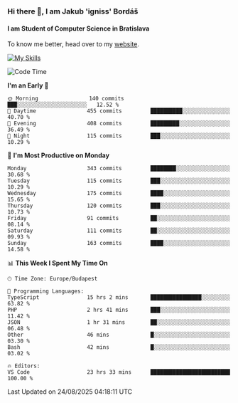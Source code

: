 ### Hi there 👋, I am Jakub 'igniss' Bordáš

#### I am Student of Computer Science in Bratislava
To know me better, head over to my [website](https://bordas.sk).

[![My Skills](https://skillicons.dev/icons?i=js,typescript,html,css,figma,svelte,vue,next,postgresql,nest,express,nodejs)](https://bordas.sk)


<!--START_SECTION:waka-->
![Code Time](http://img.shields.io/badge/Code%20Time-2%2C062%20hrs%2050%20mins-blue)

**I'm an Early 🐤** 

```text
🌞 Morning                140 commits         ███░░░░░░░░░░░░░░░░░░░░░░   12.52 % 
🌆 Daytime                455 commits         ██████████░░░░░░░░░░░░░░░   40.70 % 
🌃 Evening                408 commits         █████████░░░░░░░░░░░░░░░░   36.49 % 
🌙 Night                  115 commits         ███░░░░░░░░░░░░░░░░░░░░░░   10.29 % 
```
📅 **I'm Most Productive on Monday** 

```text
Monday                   343 commits         ████████░░░░░░░░░░░░░░░░░   30.68 % 
Tuesday                  115 commits         ███░░░░░░░░░░░░░░░░░░░░░░   10.29 % 
Wednesday                175 commits         ████░░░░░░░░░░░░░░░░░░░░░   15.65 % 
Thursday                 120 commits         ███░░░░░░░░░░░░░░░░░░░░░░   10.73 % 
Friday                   91 commits          ██░░░░░░░░░░░░░░░░░░░░░░░   08.14 % 
Saturday                 111 commits         ██░░░░░░░░░░░░░░░░░░░░░░░   09.93 % 
Sunday                   163 commits         ████░░░░░░░░░░░░░░░░░░░░░   14.58 % 
```


📊 **This Week I Spent My Time On** 

```text
🕑︎ Time Zone: Europe/Budapest

💬 Programming Languages: 
TypeScript               15 hrs 2 mins       ████████████████░░░░░░░░░   63.82 % 
PHP                      2 hrs 41 mins       ███░░░░░░░░░░░░░░░░░░░░░░   11.42 % 
JSON                     1 hr 31 mins        ██░░░░░░░░░░░░░░░░░░░░░░░   06.48 % 
Other                    46 mins             █░░░░░░░░░░░░░░░░░░░░░░░░   03.30 % 
Bash                     42 mins             █░░░░░░░░░░░░░░░░░░░░░░░░   03.02 % 

🔥 Editors: 
VS Code                  23 hrs 33 mins      █████████████████████████   100.00 % 
```


 Last Updated on 24/08/2025 04:18:11 UTC
<!--END_SECTION:waka-->
